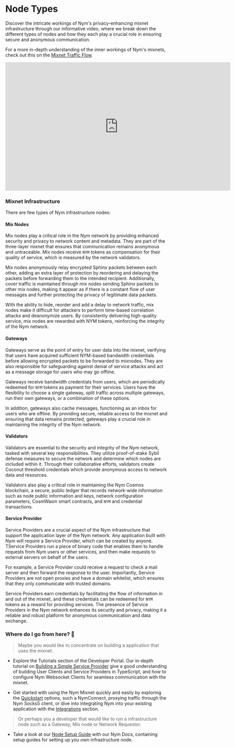 # Node Types

Discover the intricate workings of Nym's privacy-enhancing mixnet infrastructure through our informative video, where we break down the different types of nodes and how they each play a crucial role in ensuring secure and anonymous communication.

For a more in-depth understanding of the inner workings of Nym's mixnets, check out this on the [Mixnet Traffic Flow](https://nymte.ch/docs/architecture/traffic-flow.html).

<iframe width="700" height="400" src="https://www.youtube.com/embed/rnPpEsJS4FM" title="YouTube video player" frameborder="0" allow="accelerometer; autoplay; clipboard-write; encrypted-media; gyroscope; picture-in-picture; web-share" allowfullscreen></iframe>

### Mixnet Infrastructure

There are few types of Nym infrastructure nodes:

#### Mix Nodes

Mix nodes play a critical role in the Nym network by providing enhanced security and privacy to network content and metadata. They are part of the three-layer mixnet that ensures that communication remains anonymous and untraceable. Mix nodes receive `NYM` tokens as compensation for their quality of service, which is measured by the network validators.

Mix nodes anonymously relay encrypted Sphinx packets between each other, adding an extra layer of protection by reordering and delaying the packets before forwarding them to the intended recipient. Additionally, cover traffic is maintained through mix nodes sending Sphinx packets to other mix nodes, making it appear as if there is a constant flow of user messages and further protecting the privacy of legitimate data packets.

With the ability to hide, reorder and add a delay to network traffic, mix nodes make it difficult for attackers to perform time-based correlation attacks and deanonymize users. By consistently delivering high-quality service, mix nodes are rewarded with NYM tokens, reinforcing the integrity of the Nym network.

#### Gateways

Gateways serve as the point of entry for user data into the mixnet, verifying that users have acquired sufficient NYM-based bandwidth credentials before allowing encrypted packets to be forwarded to mixnodes. They are also responsible for safeguarding against denial of service attacks and act as a message storage for users who may go offline.

Gateways receive bandwidth credentials from users, which are periodically redeemed for `NYM` tokens as payment for their services. Users have the flexibility to choose a single gateway, split traffic across multiple gateways, run their own gateways, or a combination of these options.

In addition, gateways also cache messages, functioning as an inbox for users who are offline. By providing secure, reliable access to the mixnet and ensuring that data remains protected, gateways play a crucial role in maintaining the integrity of the Nym network.

#### Validators

Validators are essential to the security and integrity of the Nym network, tasked with several key responsibilities. They utilize proof-of-stake Sybil defense measures to secure the network and determine which nodes are included within it. Through their collaborative efforts, validators create Coconut threshold credentials which provide anonymous access to network data and resources.

Validators also play a critical role in maintaining the Nym Cosmos blockchain, a secure, public ledger that records network-wide information such as node public information and keys, network configuration parameters, CosmWasm smart contracts, and `NYM` and credential transactions.

#### Service Provider

Service Providers are a crucial aspect of the Nym infrastructure that support the application layer of the Nym network. Any application built with Nym will require a Service Provider, which can be created by anyone. TService Providers run a piece of binary code that enables them to handle requests from Nym users or other services, and then make requests to external servers on behalf of the users.

For example, a Service Provider could receive a request to check a mail server and then forward the response to the user. Importantly, Service Providers are not open proxies and have a domain whitelist, which ensures that they only communicate with trusted domains. 

Service Providers earn credentials by facilitating the flow of information in and out of the mixnet, and these credentials can be redeemed for `NYM` tokens as a reward for providing services. The presence of Service Providers in the Nym network enhances its security and privacy, making it a reliable and robust platform for anonymous communication and data exchange.

### Where do I go from here? 💭

> Maybe you would like to concentrate on building a application that uses the mixnet.

* Explore the Tutorials section of the Developer Portal. Our in-depth tutorial on [Building a Simple Service Provider](/tutorials/simple-service-provider.md) give a good understanding of building User Clients and Service Providers in TypeScript, and how to configure Nym Websocket Clients for seamless communication with the mixnet.

* Get started with using the Nym Mixnet quickly and easily by exploring the [Quickstart](/quickstart/overview.md) options, such a NymConnect, proxying traffic through the Nym Socks5 client, or dive into integrating Nym into your existing application with the [Integrations](/integrations/integration-options.md) section.

> Or perhaps you a developer that would like to run a infrastructure node such as a Gateway, Mix node or Network Requestor.

* Take a look at our [Node Setup Guide](https://nymte.ch/docs/nodes/setup-guides.html) with our Nym Docs, containing setup guides for setting up you own infrastructure node.

